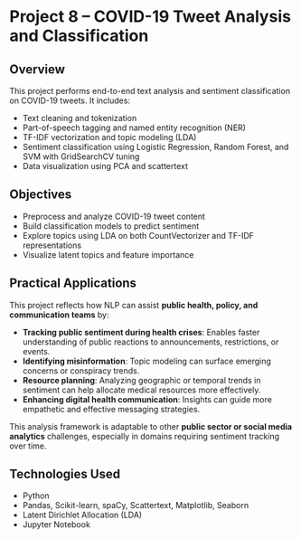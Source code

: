 # Project 8 – COVID-19 Tweet Analysis and Classification

## Overview

This project performs end-to-end text analysis and sentiment classification on COVID-19 tweets. It includes:
- Text cleaning and tokenization
- Part-of-speech tagging and named entity recognition (NER)
- TF-IDF vectorization and topic modeling (LDA)
- Sentiment classification using Logistic Regression, Random Forest, and SVM with GridSearchCV tuning
- Data visualization using PCA and scattertext

## Objectives

- Preprocess and analyze COVID-19 tweet content
- Build classification models to predict sentiment
- Explore topics using LDA on both CountVectorizer and TF-IDF representations
- Visualize latent topics and feature importance

## Practical Applications

This project reflects how NLP can assist **public health, policy, and communication teams** by:

- **Tracking public sentiment during health crises**: Enables faster understanding of public reactions to announcements, restrictions, or events.
- **Identifying misinformation**: Topic modeling can surface emerging concerns or conspiracy trends.
- **Resource planning**: Analyzing geographic or temporal trends in sentiment can help allocate medical resources more effectively.
- **Enhancing digital health communication**: Insights can guide more empathetic and effective messaging strategies.

This analysis framework is adaptable to other **public sector or social media analytics** challenges, especially in domains requiring sentiment tracking over time.

## Technologies Used

- Python
- Pandas, Scikit-learn, spaCy, Scattertext, Matplotlib, Seaborn
- Latent Dirichlet Allocation (LDA)
- Jupyter Notebook
